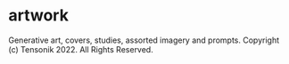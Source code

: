 # artwork
Generative art, covers, studies, assorted imagery and prompts. Copyright (c) Tensonik 2022. All Rights Reserved.
